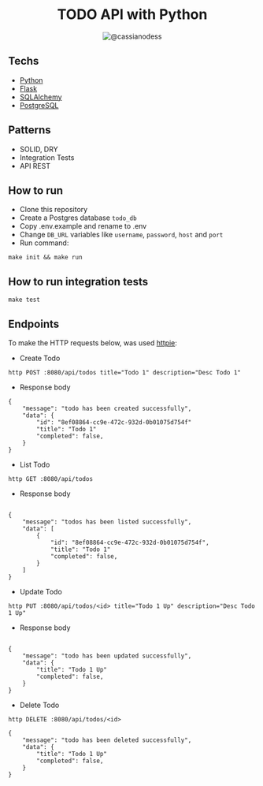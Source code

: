 <h1 align="center">
    TODO API with Python
</h1>

<p align="center">
 <img src="https://img.shields.io/static/v1?label=LinkedIn&message=https://www.linkedin.com/in/cassianodess/&color=8257E5&labelColor=000000" alt="@cassianodess" />
</p>

## Techs
 
- [Python](https://www.python.org/)
- [Flask](https://flask.palletsprojects.com/en/2.3.x/)
- [SQLAlchemy](https://docs.sqlalchemy.org/en/20/)
- [PostgreSQL](https://www.postgresql.org/download/)

## Patterns

- SOLID, DRY
- Integration Tests
- API REST

## How to run

- Clone this repository
- Create a Postgres database `todo_db`
- Copy .env.example and rename to .env
- Change `DB_URL` variables like `username`, `password`, `host` and `port`
- Run command:
```
make init && make run
```

## How to run integration tests
```
make test
```

## Endpoints

To make the HTTP requests below, was used [httpie](https://httpie.io):

- Create Todo
```
http POST :8080/api/todos title="Todo 1" description="Desc Todo 1"
```
- Response body
```
{
    "message": "todo has been created successfully",
    "data": {
        "id": "8ef08864-cc9e-472c-932d-0b01075d754f"
        "title": "Todo 1"
        "completed": false,
    }
}
```

- List Todo
```
http GET :8080/api/todos
```
- Response body
```

{
    "message": "todos has been listed successfully",
    "data": [
        {
            "id": "8ef08864-cc9e-472c-932d-0b01075d754f",
            "title": "Todo 1"
            "completed": false,
        }
    ]
}
```

- Update Todo
```
http PUT :8080/api/todos/<id> title="Todo 1 Up" description="Desc Todo 1 Up"
```
- Response body
```

{
    "message": "todo has been updated successfully",
    "data": {
        "title": "Todo 1 Up"
        "completed": false,
    }
}

```

- Delete Todo
```
http DELETE :8080/api/todos/<id>
```
```
{
    "message": "todo has been deleted successfully",
    "data": {
        "title": "Todo 1 Up"
        "completed": false,
    }
}
```
